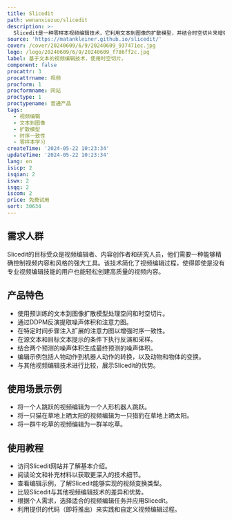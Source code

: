 ```yaml
---
title: Slicedit
path: wenanxiezuo/slicedit
description: >-
  Slicedit是一种零样本视频编辑技术，它利用文本到图像的扩散模型，并结合时空切片来增强视频编辑中的时序一致性。该技术能够保留原始视频的结构和运动，同时符合目标文本描述。通过广泛的实验，证明了Slicedit在编辑真实世界视频方面具有明显优势。
source: 'https://matankleiner.github.io/slicedit/'
cover: /cover/20240609/6/9/20240609_937471ec.jpg
logo: /logo/20240609/6/9/20240609_f786ff2c.jpg
label: 基于文本的视频编辑技术，使用时空切片。
component: false
procattr: 3
procattrname: 视频
procform: 1
procformname: 网站
proctype: 1
proctypename: 普通产品
tags:
  - 视频编辑
  - 文本到图像
  - 扩散模型
  - 时序一致性
  - 零样本学习
createTime: '2024-05-22 10:23:34'
updateTime: '2024-05-22 10:23:34'
lang: en
isicp: 2
isqian: 2
iswx: 2
isqq: 2
iscom: 2
price: 免费试用
sort: 30634
---
```




## 需求人群
Slicedit的目标受众是视频编辑者、内容创作者和研究人员，他们需要一种能够精确控制视频内容和风格的强大工具。该技术简化了视频编辑过程，使得即使是没有专业视频编辑技能的用户也能轻松创建高质量的视频内容。

## 产品特色
* 使用预训练的文本到图像扩散模型处理空间和时空切片。
* 通过DDPM反演提取噪声体积和注意力图。
* 在特定时间步骤注入扩展的注意力图以增强时序一致性。
* 在源文本和目标文本提示的条件下执行反演和采样。
* 结合两个预测的噪声体积生成最终预测的噪声体积。
* 编辑示例包括人物动作到机器人动作的转换，以及动物和物体的变换。
* 与其他视频编辑技术进行比较，展示Slicedit的优势。

## 使用场景示例
* 将一个人跳跃的视频编辑为一个人形机器人跳跃。
* 将一只猫在草地上晒太阳的视频编辑为一只猎豹在草地上晒太阳。
* 将一群牛吃草的视频编辑为一群羊吃草。

## 使用教程
* 访问Slicedit网站并了解基本介绍。
* 阅读论文和补充材料以获取更深入的技术细节。
* 查看编辑示例，了解Slicedit能够实现的视频变换类型。
* 比较Slicedit与其他视频编辑技术的差异和优势。
* 根据个人需求，选择适合的视频编辑任务并应用Slicedit。
* 利用提供的代码（即将推出）来实践和自定义视频编辑过程。

  
